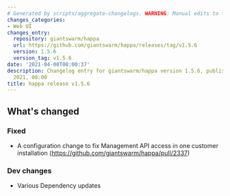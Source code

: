 ```yaml
---
# Generated by scripts/aggregate-changelogs. WARNING: Manual edits to this files will be overwritten.
changes_categories:
- Web UI
changes_entry:
  repository: giantswarm/happa
  url: https://github.com/giantswarm/happa/releases/tag/v1.5.6
  version: 1.5.6
  version_tag: v1.5.6
date: '2021-04-08T08:00:37'
description: Changelog entry for giantswarm/happa version 1.5.6, published on 08 April
  2021, 08:00
title: happa release v1.5.6
---
```


## What's changed

### Fixed

- A configuration change to fix Management API access in one customer installation (https://github.com/giantswarm/happa/pull/2337)

### Dev changes

- Various Dependency updates
